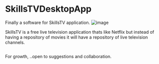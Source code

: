 # SkillsTVDesktopApp
Finally a software for SkillsTV application.
![image](https://github.com/skills59/SkillsTVDesktopApp/assets/56154525/3e839f36-b4b2-41af-899d-21d9d339c744)

SkillsTV is a free live television application thats like Netflix but instead of 
having a repository of movies it will have a repository of live television channels.

## 
For growth,
..open to suggestions and collaboration.
